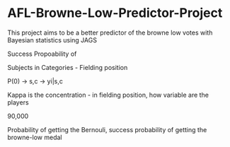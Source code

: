 # AFL-Browne-Low-Predictor-Project
This project aims to be a better predictor of the browne low votes with Bayesian statistics using  JAGS

Success Propoability of 

Subjects in
Categories - Fielding position

P(0) -> s,c -> yi|s,c



Kappa is the concentration - in fielding position, how variable are the players


90,000

Probability of getting the
Bernouli, success probability of getting the browne-low medal
